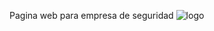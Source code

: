 Pagina web para empresa de seguridad
![logo](https://github.com/sidorukandres/Pps_utn/assets/111541513/f7912e3c-1890-47b6-bbfd-4ea03f222bf2)
